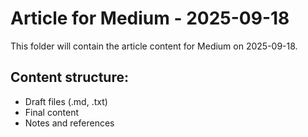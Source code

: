 # Article for Medium - 2025-09-18

This folder will contain the article content for Medium on 2025-09-18.

## Content structure:
- Draft files (.md, .txt)
- Final content
- Notes and references
